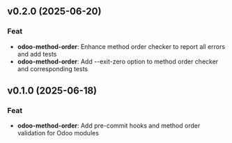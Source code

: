 ## v0.2.0 (2025-06-20)

### Feat

- **odoo-method-order**: Enhance method order checker to report all errors and add tests
- **odoo-method-order**: Add --exit-zero option to method order checker and corresponding tests

## v0.1.0 (2025-06-18)

### Feat

- **odoo-method-order**:  Add pre-commit hooks and method order validation for Odoo modules

